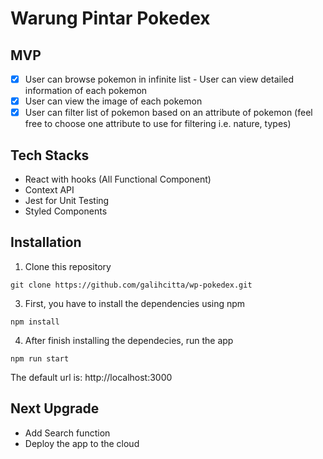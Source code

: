 # Warung Pintar Pokedex

## MVP
- [x] User can browse pokemon in infinite list - User can view detailed information of each pokemon
- [x] User can view the image of each pokemon
- [x] User can filter list of pokemon based on an attribute of pokemon (feel free to choose one attribute to use for filtering i.e. nature, types)

## Tech Stacks

* React with hooks (All Functional Component)
* Context API
* Jest for Unit Testing
* Styled Components

## Installation

1. Clone this repository

```
git clone https://github.com/galihcitta/wp-pokedex.git
```

3. First, you have to install the dependencies using npm

```
npm install
```

4. After finish installing the dependecies, run the app

```
npm run start
```
The default url is: http://localhost:3000

## Next Upgrade

* Add Search function
* Deploy the app to the cloud

